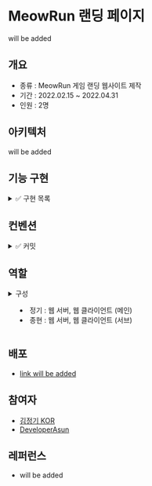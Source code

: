 # MeowRun 랜딩 페이지
will be added

## 개요
- 종류 : MeowRun 게임 랜딩 웹사이트 제작 
- 기간 : 2022.02.15 ~ 2022.04.31
- 인원 : 2명

## 아키텍처 
will be added

## 기능 구현
<details>
<summary>✅ 구현 목록</summary>

will be added
</details>

## 컨벤션
<details>
<summary>✅ 커밋</summary>

1. feat : 기능 개발 및 추가
1. bug : 버그 수정
1. docs : 리드미 등 문서 작성
1. chore : 에셋 업로드, 세팅, 메타 파일 등 그 외 파일 수정
1. refactor : 기존 코드 개선
1. test : 테스트 코드 작성
</details>

## 역할
<details>
<summary>구성<summary>

- 정기 : 웹 서버, 웹 클라이언트 (메인)
- 종현 : 웹 서버, 웹 클라이언트 (서브)
</details>

## 배포 
- [link will be added]()

## 참여자
- [김정기 KOR](https://github.com/omago123)
- [DeveloperAsun](https://github.com/developerasun)

## 레퍼런스 
- will be added